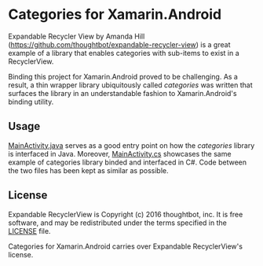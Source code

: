 # Categories for Xamarin.Android

Expandable Recycler View by Amanda Hill (https://github.com/thoughtbot/expandable-recycler-view) is a great example of a library that enables categories with sub-items to exist in a RecyclerView.

Binding this project for Xamarin.Android proved to be challenging. As a result, a thin wrapper library  ubiquitously called *categories* was written that surfaces the library in an understandable fashion to Xamarin.Android's binding utility.

## Usage

[MainActivity.java](Expandable/app/src/main/java/com/disa/expandable/MainActivity.java) serves as a good entry point on how the *categories* library is interfaced in Java. Moreover, [MainActivity.cs](Categories/Categories.Test/MainActivity.cs) showcases the same example of categories library binded and interfaced in C#. Code between the two files has been kept as similar as possible.

## License

Expandable RecyclerView is Copyright (c) 2016 thoughtbot, inc. It is free software, and may be redistributed under the terms specified in the [LICENSE](https://github.com/thoughtbot/expandable-recycler-view/blob/master/LICENSE) file.

Categories for Xamarin.Android carries over Expandable RecyclerView's license.



